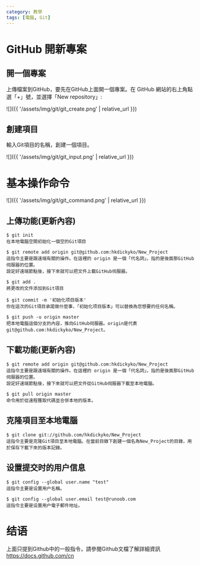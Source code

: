 ```yaml
---
category: 教學
tags: [電腦, Git]
---
```


# GitHub 開新專案
## 開一個專案
上傳檔案到GitHub，要先在GitHub上面開一個專案。在 GitHub 網站的右上角點選「+」號，並選擇「New repository」:

![]({{ '/assets/img/git/git_create.png' | relative_url }})

## 創建項目
輸入Git項目的名稱，創建一個項目。

![]({{ '/assets/img/git/git_input.png' | relative_url }})

# 基本操作命令

![]({{ '/assets/img/git/git_command.png' | relative_url }})

## 上傳功能(更新內容)
```
$ git init
在本地電腦空間初始化一個空的Git項目

$ git remote add origin git@github.com:hkdickyko/New_Project
這指令主要是跟遠端有關的操作。在這裡的 origin 是一個「代名詞」，指的是後面那GitHub伺服器的位置。
設定好遠端節點後，接下來就可以把文件上載GitHub伺服器。

$ git add .
將更改的文件添加到Git項目

$ git commit -m '初始化项目版本'
你在這次的Git項目承諾做什麼事，「初始化项目版本」可以替換為您想要的任何名稱。

$ git push -u origin master
把本地電腦這個分支的內容，推向GitHub伺服器。origin是代表git@github.com:hkdickyko/New_Project。
```

## 下載功能(更新內容)
```
$ git remote add origin git@github.com:hkdickyko/New_Project
這指令主要是跟遠端有關的操作。在這裡的 origin 是一個「代名詞」，指的是後面那GitHub伺服器的位置。
設定好遠端節點後，接下來就可以把文件從GitHub伺服器下載至本地電腦。

$ git pull origin master
命令用於從遠程獲取代碼並合併本地的版本。
```

## 克隆項目至本地電腦
```
$ git clone git://github.com/hkdickyko/New_Project
這指令主要是克隆Git項目至本地電腦。在當前目錄下創建一個名為New_Project的目錄，用於保存下載下來的版本記錄。
```

## 设置提交时的用户信息
```
$ git config --global user.name "test"
這指令主要是设置用户名稱。

$ git config --global user.email test@runoob.com
這指令主要是设置用户電子郵件地址。
```
# 结语
上面只提到Github中的一般指令，請參閱Github文檔了解詳細資訊 https://docs.github.com/cn